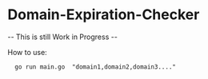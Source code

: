 # Domain-Expiration-Checker

-- This is still Work in Progress -- 

How to use:
``` 
  go run main.go  "domain1,domain2,domain3...."
  ```